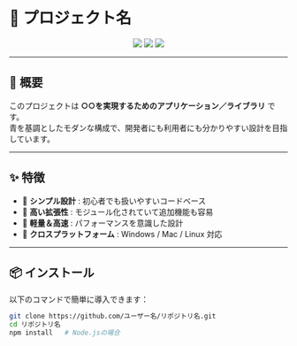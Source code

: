 # 💙 プロジェクト名

<p align="center">
  <img src="https://img.shields.io/badge/license-MIT-blue.svg" />
  <img src="https://img.shields.io/badge/version-1.0.0-lightblue.svg" />
  <img src="https://img.shields.io/badge/status-active-blue.svg" />
</p>

---

## 📖 概要
このプロジェクトは **○○を実現するためのアプリケーション／ライブラリ** です。  
青を基調としたモダンな構成で、開発者にも利用者にも分かりやすい設計を目指しています。  

---

## ✨ 特徴
- 🔹 **シンプル設計** : 初心者でも扱いやすいコードベース  
- 🔹 **高い拡張性** : モジュール化されていて追加機能も容易  
- 🔹 **軽量＆高速** : パフォーマンスを意識した設計  
- 🔹 **クロスプラットフォーム** : Windows / Mac / Linux 対応  

---

## 📦 インストール

以下のコマンドで簡単に導入できます：

```bash
git clone https://github.com/ユーザー名/リポジトリ名.git
cd リポジトリ名
npm install   # Node.jsの場合

